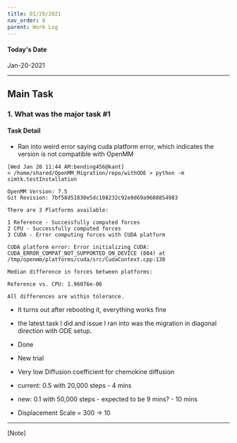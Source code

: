 ```yaml
---
title: 01/20/2021
nav_order: 8
parent: Work Log
---
```


#### Today's Date
Jan-20-2021

--------------------------------------------------------------------------------
## Main Task

### 1. What was the major task #1
#### Task Detail 
- Ran into weird error saying cuda platform error, which indicates the version is not compatible with OpenMM 
```
[Wed Jan 20 11:44 AM:bending456@kant]
< /home/shared/OpenMM_Migration/repo/withODE > python -m simtk.testInstallation

OpenMM Version: 7.5
Git Revision: 7bf58d51830e5dc108232c92e0d69a9608854983

There are 3 Platforms available:

1 Reference - Successfully computed forces
2 CPU - Successfully computed forces
3 CUDA - Error computing forces with CUDA platform

CUDA platform error: Error initializing CUDA: CUDA_ERROR_COMPAT_NOT_SUPPORTED_ON_DEVICE (804) at /tmp/openmm/platforms/cuda/src/CudaContext.cpp:138

Median difference in forces between platforms:

Reference vs. CPU: 1.96076e-06

All differences are within tolerance.
```
- It turns out after rebooting it, everything works fine

- the latest task I did and issue I ran into was the migration in diagonal direction with ODE setup. 
 - Done 
 
- New trial 
 - Very low Diffusion coefficient for chemokine diffusion 
  - current: 0.5 with 20,000 steps - 4 mins
  - new: 0.1 with 50,000 steps - expected to be 9 mins? - 10 mins
  
 - Displacement Scale = 300 -> 10

----------------------------------------------------------
[Note]
